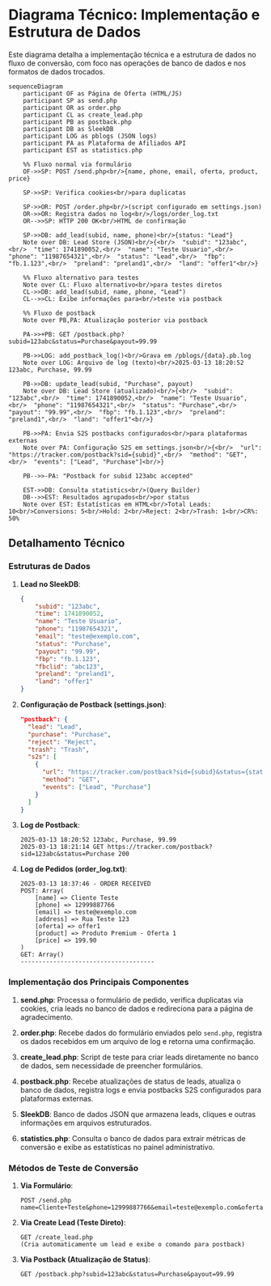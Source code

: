 # Diagrama Técnico: Implementação e Estrutura de Dados

Este diagrama detalha a implementação técnica e a estrutura de dados no fluxo de
conversão, com foco nas operações de banco de dados e nos formatos de dados
trocados.

```mermaid
sequenceDiagram
    participant OF as Página de Oferta (HTML/JS)
    participant SP as send.php
    participant OR as order.php
    participant CL as create_lead.php
    participant PB as postback.php
    participant DB as SleekDB
    participant LOG as pblogs (JSON logs)
    participant PA as Plataforma de Afiliados API
    participant EST as statistics.php

    %% Fluxo normal via formulário
    OF->>SP: POST /send.php<br/>{name, phone, email, oferta, product, price}
    
    SP->>SP: Verifica cookies<br/>para duplicatas
    
    SP->>OR: POST /order.php<br/>(script configurado em settings.json)
    OR->>OR: Registra dados no log<br/>/logs/order_log.txt
    OR-->>SP: HTTP 200 OK<br/>HTML de confirmação
    
    SP->>DB: add_lead(subid, name, phone)<br/>{status: "Lead"}
    Note over DB: Lead Store (JSON)<br/>{<br/>  "subid": "123abc",<br/>  "time": 1741890052,<br/>  "name": "Teste Usuario",<br/>  "phone": "11987654321",<br/>  "status": "Lead",<br/>  "fbp": "fb.1.123",<br/>  "preland": "preland1",<br/>  "land": "offer1"<br/>}
    
    %% Fluxo alternativo para testes
    Note over CL: Fluxo alternativo<br/>para testes diretos
    CL->>DB: add_lead(subid, name, phone, "Lead")
    CL-->>CL: Exibe informações para<br/>teste via postback
    
    %% Fluxo de postback
    Note over PB,PA: Atualização posterior via postback
    
    PA->>+PB: GET /postback.php?subid=123abc&status=Purchase&payout=99.99
    
    PB->>LOG: add_postback_log()<br/>Grava em /pblogs/{data}.pb.log
    Note over LOG: Arquivo de log (texto)<br/>2025-03-13 18:20:52 123abc, Purchase, 99.99
    
    PB->>DB: update_lead(subid, "Purchase", payout)
    Note over DB: Lead Store (atualizado)<br/>{<br/>  "subid": "123abc",<br/>  "time": 1741890052,<br/>  "name": "Teste Usuario",<br/>  "phone": "11987654321",<br/>  "status": "Purchase",<br/>  "payout": "99.99",<br/>  "fbp": "fb.1.123",<br/>  "preland": "preland1",<br/>  "land": "offer1"<br/>}
    
    PB->>PA: Envia S2S postbacks configurados<br/>para plataformas externas
    Note over PA: Configuração S2S em settings.json<br/>{<br/>  "url": "https://tracker.com/postback?sid={subid}",<br/>  "method": "GET",<br/>  "events": ["Lead", "Purchase"]<br/>}
    
    PB-->>-PA: "Postback for subid 123abc accepted"
    
    EST->>DB: Consulta statistics<br/>(Query Builder)
    DB-->>EST: Resultados agrupados<br/>por status
    Note over EST: Estatísticas em HTML<br/>Total Leads: 10<br/>Conversions: 5<br/>Hold: 2<br/>Reject: 2<br/>Trash: 1<br/>CR%: 50%
```

## Detalhamento Técnico

### Estruturas de Dados

1. **Lead no SleekDB**:
   ```json
   {
       "subid": "123abc",
       "time": 1741890052,
       "name": "Teste Usuario",
       "phone": "11987654321",
       "email": "teste@exemplo.com",
       "status": "Purchase",
       "payout": "99.99",
       "fbp": "fb.1.123",
       "fbclid": "abc123",
       "preland": "preland1",
       "land": "offer1"
   }
   ```

2. **Configuração de Postback (settings.json)**:
   ```json
   "postback": {
     "lead": "Lead",
     "purchase": "Purchase",
     "reject": "Reject",
     "trash": "Trash",
     "s2s": [
       {
         "url": "https://tracker.com/postback?sid={subid}&status={status}",
         "method": "GET",
         "events": ["Lead", "Purchase"]
       }
     ]
   }
   ```

3. **Log de Postback**:
   ```
   2025-03-13 18:20:52 123abc, Purchase, 99.99
   2025-03-13 18:21:14 GET https://tracker.com/postback?sid=123abc&status=Purchase 200
   ```

4. **Log de Pedidos (order_log.txt)**:
   ```
   2025-03-13 18:37:46 - ORDER RECEIVED
   POST: Array(
       [name] => Cliente Teste
       [phone] => 12999887766
       [email] => teste@exemplo.com
       [address] => Rua Teste 123
       [oferta] => offer1
       [product] => Produto Premium - Oferta 1
       [price] => 199.90
   )
   GET: Array()
   -------------------------------------
   ```

### Implementação dos Principais Componentes

1. **send.php**: Processa o formulário de pedido, verifica duplicatas via
   cookies, cria leads no banco de dados e redireciona para a página de
   agradecimento.

2. **order.php**: Recebe dados do formulário enviados pelo `send.php`, registra
   os dados recebidos em um arquivo de log e retorna uma confirmação.

3. **create_lead.php**: Script de teste para criar leads diretamente no banco de
   dados, sem necessidade de preencher formulários.

4. **postback.php**: Recebe atualizações de status de leads, atualiza o banco de
   dados, registra logs e envia postbacks S2S configurados para plataformas
   externas.

5. **SleekDB**: Banco de dados JSON que armazena leads, cliques e outras
   informações em arquivos estruturados.

6. **statistics.php**: Consulta o banco de dados para extrair métricas de
   conversão e exibe as estatísticas no painel administrativo.

### Métodos de Teste de Conversão

1. **Via Formulário**:
   ```
   POST /send.php
   name=Cliente+Teste&phone=12999887766&email=teste@exemplo.com&oferta=offer1
   ```

2. **Via Create Lead (Teste Direto)**:
   ```
   GET /create_lead.php
   (Cria automaticamente um lead e exibe o comando para postback)
   ```

3. **Via Postback (Atualização de Status)**:
   ```
   GET /postback.php?subid=123abc&status=Purchase&payout=99.99
   ```
